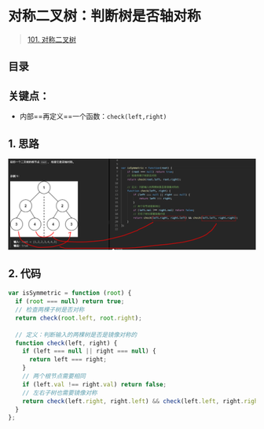 
# 对称二叉树：判断树是否轴对称


> [101. 对称二叉树](https://leetcode.cn/problems/symmetric-tree/)



## 目录
<!-- toc -->
 ## 关键点： 

- 内部==再定义==一个函数：`check(left,right)`

## 1. 思路

![图片&文件](./files/20250113-2.png)

## 2. 代码

```javascript
var isSymmetric = function (root) {
  if (root === null) return true;
  // 检查两棵子树是否对称
  return check(root.left, root.right);

  // 定义：判断输入的两棵树是否是镜像对称的
  function check(left, right) {
    if (left === null || right === null) {
      return left === right;
    }
    // 两个根节点需要相同
    if (left.val !== right.val) return false;
    // 左右子树也需要镜像对称
    return check(left.right, right.left) && check(left.left, right.right);
  }
};
```